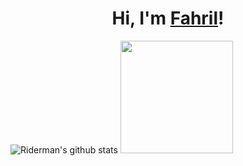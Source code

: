 <h1 align="center">Hi, I'm <a href="(https://github.com/frostdev03)">Fahril</a>!</h1>


![Riderman's github stats](https://github-readme-stats.vercel.app/api?username=frostdev03&show_icons=true&hide_border=true)
<img height="180em" src="https://github-readme-stats.vercel.app/api/top-langs/?username=frostdev03&layout=compact&langs_count=8"/>
